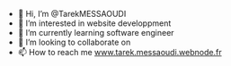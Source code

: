 - 👋 Hi, I’m @TarekMESSAOUDI
- 👀 I’m interested in website developpment
- 🌱 I’m currently learning software engineer
- 💞️ I’m looking to collaborate on 
- 📫 How to reach me www.tarek.messaoudi.webnode.fr

<!---
TarekMESSAOUDI/TarekMESSAOUDI is a ✨ special ✨ repository because its `README.md` (this file) appears on your GitHub profile.
You can click the Preview link to take a look at your changes.
--->
